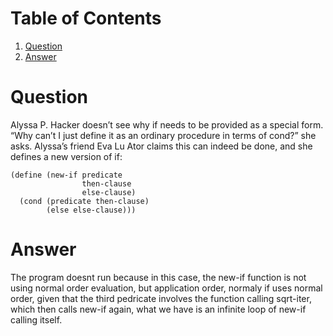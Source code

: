 
# Table of Contents

1.  [Question](#org2a9ca8b)
2.  [Answer](#org15bd3db)



<a id="org2a9ca8b"></a>

# Question

Alyssa P. Hacker doesn’t see why if needs to be provided as a special form. “Why
can’t I just define it as an ordinary procedure in terms of cond?” she asks.
Alyssa’s friend Eva Lu Ator claims this can indeed be done, and she defines a
new version of if:

    (define (new-if predicate
                    then-clause
                    else-clause)
      (cond (predicate then-clause)
            (else else-clause)))


<a id="org15bd3db"></a>

# Answer

The program doesnt run because in this case, the new-if function is not using
normal order evaluation, but application order, normaly if uses normal order,
given that the third pedricate involves the function calling sqrt-iter, which
then calls new-if again, what we have is an infinite loop of new-if calling
itself.

